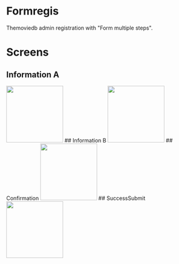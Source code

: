 # Formregis
Themoviedb admin registration with "Form multiple steps".

# Screens
  ## Information A
  <img src="https://user-images.githubusercontent.com/66887616/110754578-d6c66500-81fc-11eb-8ea3-7c7a7ccee95d.png" width="150">
  ## Information B
  <img src="https://user-images.githubusercontent.com/66887616/110754580-d75efb80-81fc-11eb-8f94-ea5b4ebdd6f6.png" width="150">
  ## Confirmation
  <img src="https://user-images.githubusercontent.com/66887616/110754573-d4640b00-81fc-11eb-9fcc-5477b6cdc5fe.png" width="150">
  ## SuccessSubmit
  <img src="https://user-images.githubusercontent.com/66887616/110754584-d7f79200-81fc-11eb-8598-3b0d0425d707.png" width="150">
